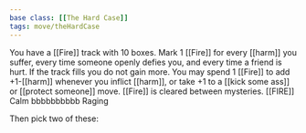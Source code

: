 ```yaml
---
base class: [[The Hard Case]]
tags: move/theHardCase
---
```

 You have a [[Fire]] track with 10 boxes. Mark 1 [[Fire]] for every [[harm]] you suffer, every time someone openly defies you, and every time a friend is hurt. If the track fills you do not gain more. You may spend 1 [[Fire]] to add +1-[[harm]] whenever you inflict [[harm]], or take +1 to a [[kick some ass]] or [[protect someone]] move. [[Fire]] is cleared between mysteries. 
 [[FIRE]] Calm bbbbbbbbbb Raging 

 Then pick two of these:
